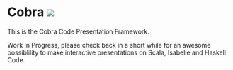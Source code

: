 # Cobra <img src="https://travis-ci.org/flatmap/cobra.svg?branch=master"/>

This is the Cobra Code Presentation Framework.

Work in Progress, please check back in a short while for an awesome possiblility to make interactive presentations on Scala, Isabelle and Haskell Code.
